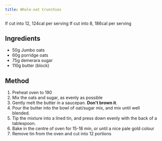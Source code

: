 ```yaml
---
title: Whole-oat Crunchies
---
```


If cut into 12, 124cal per serving If cut into 8, 186cal per serving

## Ingredients

-   50g Jumbo oats
-   60g porridge oats
-   75g demerara sugar
-   110g butter (block)

## Method

1.  Preheat oven to 190
2.  Mix the oats and sugar, as evenly as possible
3.  Gently melt the butter in a saucepan. **Don't brown it**.
4.  Pour the butter into the bowl of oat/sugar mix, and mix until well blended.
5.  Tip the mixture into a lined tin, and press down evenly with the back of a tablespoon.
6.  Bake in the centre of oven for 15-18 min, or until a nice pale gold colour
7.  Remove tin from the oven and cut into 12 portions

